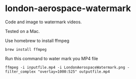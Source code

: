 # london-aerospace-watermark
Code and image to watermark videos.

Tested on a Mac.

Use homebrew to install ffmpeg

```brew install ffmpeg```


Run this command to water mark you MP4 file

```ffmpeg -i inputfile.mp4 -i LondonAerospaceWatermark.png -filter_complex "overlay=1000:525" outputfile.mp4```
